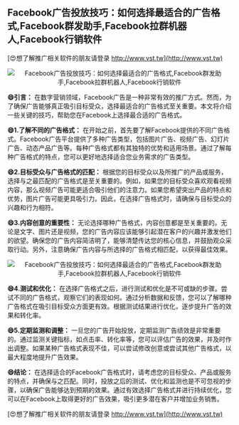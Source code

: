 ## **Facebook广告投放技巧：如何选择最适合的广告格式,Facebook群发助手,Facebook拉群机器人,Facebook行销软件**

[😍想了解推广相关软件的朋友请登录 http://www.vst.tw](http://www.vst.tw)

 <center><img src="https://vst.tw/MP4/tuiguang/png/7.png" alt="Facebook广告投放技巧：如何选择最适合的广告格式,Facebook群发助手,Facebook拉群机器人,Facebook行销软件"></center>

**😄引言：**
在数字营销领域，Facebook广告是一种非常有效的推广方式。然而，为了确保广告能够真正吸引目标受众，选择最适合的广告格式至关重要。本文将介绍一些关键的技巧，帮助您在Facebook上选择最合适的广告格式。

**😄1.了解不同的广告格式：**
在开始之前，首先要了解Facebook提供的不同广告格式。Facebook广告平台提供了多种广告类型，包括图片广告、视频广告、幻灯片广告、动态产品广告等。每种广告格式都有其独特的优势和适用场景。通过了解每种广告格式的特点，您可以更好地选择适合您业务需求的广告类型。

**😄2.目标受众与广告格式的匹配：**
根据您的目标受众以及所推广的产品或服务，选择与之最匹配的广告格式是至关重要的。例如，如果您的目标受众喜欢观看视频内容，那么视频广告可能更适合吸引他们的注意力。如果您希望突出产品的特点和优势，图片广告可能更具吸引力。因此，在选择广告格式时，请确保与目标受众的兴趣和行为相符。

**😄3.内容创意的重要性：**
无论选择哪种广告格式，内容创意都是至关重要的。无论是文字、图片还是视频，您的广告内容应该能够引起潜在客户的兴趣并激发他们的欲望。确保您的广告内容简洁明了，能够清楚传达您的核心信息，并鼓励观众采取行动。另外，注意确保广告内容与所选择的广告格式相匹配，以获得最佳效果。

 <center><img src="https://vst.tw/MP4/tuiguang/png/6.png" alt="Facebook广告投放技巧：如何选择最适合的广告格式,Facebook群发助手,Facebook拉群机器人,Facebook行销软件"></center>

**😄4.测试和优化：**
在选择广告格式之后，进行测试和优化是不可或缺的步骤。尝试不同的广告格式，观察它们的表现如何。通过分析数据和反馈，您可以了解哪种广告格式在吸引目标受众方面更有效。根据测试结果进行优化，逐步提升广告的效果和转化率。

**😄5.定期监测和调整：**
一旦您的广告开始投放，定期监测广告绩效是非常重要的。通过监测关键指标，如点击率、转化率等，您可以评估广告的效果，并及时作出调整。如果某种广告格式表现不佳，可以尝试修改创意或尝试其他广告格式，以最大程度地提升广告效果。

**😄结论：**
在选择适合的Facebook广告格式时，请考虑您的目标受众、产品或服务的特点，并确保与之匹配。同时，投放之后的测试、优化和监测也是不可忽视的步骤，以确保广告能够达到预期的效果。通过有效选择广告格式并进行持续优化，您可以在Facebook上取得更好的广告效果，吸引更多潜在客户并增加业务销售。

[😍想了解推广相关软件的朋友请登录 http://www.vst.tw](http://www.vst.tw)



